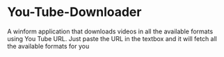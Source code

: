 # You-Tube-Downloader
A winform application that downloads videos in all the available formats using You Tube URL. Just paste the URL in the textbox and it will fetch all the available formats for you
